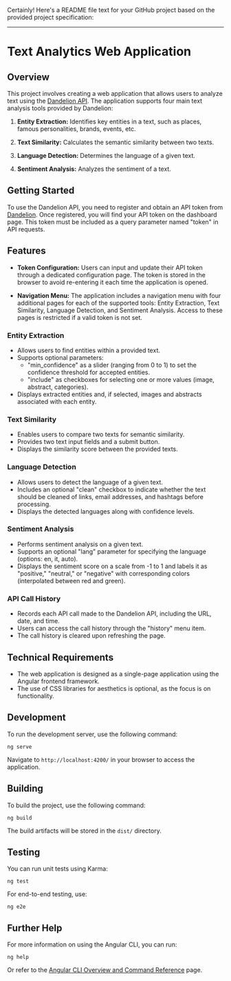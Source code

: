 Certainly! Here's a README file text for your GitHub project based on the provided project specification:

---

# Text Analytics Web Application

## Overview

This project involves creating a web application that allows users to analyze text using the [Dandelion API](https://dandelion.eu/). The application supports four main text analysis tools provided by Dandelion:

1. **Entity Extraction:** Identifies key entities in a text, such as places, famous personalities, brands, events, etc.

2. **Text Similarity:** Calculates the semantic similarity between two texts.

3. **Language Detection:** Determines the language of a given text.

4. **Sentiment Analysis:** Analyzes the sentiment of a text.

## Getting Started

To use the Dandelion API, you need to register and obtain an API token from [Dandelion](https://dandelion.eu/). Once registered, you will find your API token on the dashboard page. This token must be included as a query parameter named "token" in API requests.

## Features

- **Token Configuration:** Users can input and update their API token through a dedicated configuration page. The token is stored in the browser to avoid re-entering it each time the application is opened.

- **Navigation Menu:** The application includes a navigation menu with four additional pages for each of the supported tools: Entity Extraction, Text Similarity, Language Detection, and Sentiment Analysis. Access to these pages is restricted if a valid token is not set.

### Entity Extraction

- Allows users to find entities within a provided text.
- Supports optional parameters:
  - "min_confidence" as a slider (ranging from 0 to 1) to set the confidence threshold for accepted entities.
  - "include" as checkboxes for selecting one or more values (image, abstract, categories).
- Displays extracted entities and, if selected, images and abstracts associated with each entity.

### Text Similarity

- Enables users to compare two texts for semantic similarity.
- Provides two text input fields and a submit button.
- Displays the similarity score between the provided texts.

### Language Detection

- Allows users to detect the language of a given text.
- Includes an optional "clean" checkbox to indicate whether the text should be cleaned of links, email addresses, and hashtags before processing.
- Displays the detected languages along with confidence levels.

### Sentiment Analysis

- Performs sentiment analysis on a given text.
- Supports an optional "lang" parameter for specifying the language (options: en, it, auto).
- Displays the sentiment score on a scale from -1 to 1 and labels it as "positive," "neutral," or "negative" with corresponding colors (interpolated between red and green).

### API Call History

- Records each API call made to the Dandelion API, including the URL, date, and time.
- Users can access the call history through the "history" menu item.
- The call history is cleared upon refreshing the page.

## Technical Requirements

- The web application is designed as a single-page application using the Angular frontend framework.
- The use of CSS libraries for aesthetics is optional, as the focus is on functionality.

## Development

To run the development server, use the following command:

```
ng serve
```

Navigate to `http://localhost:4200/` in your browser to access the application.

## Building

To build the project, use the following command:

```
ng build
```

The build artifacts will be stored in the `dist/` directory.

## Testing

You can run unit tests using Karma:

```
ng test
```

For end-to-end testing, use:

```
ng e2e
```

## Further Help

For more information on using the Angular CLI, you can run:

```
ng help
```

Or refer to the [Angular CLI Overview and Command Reference](https://angular.io/cli) page.
